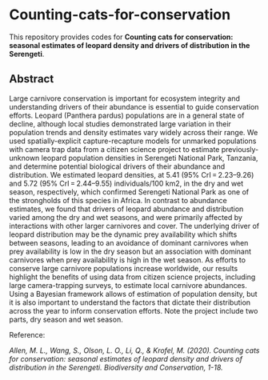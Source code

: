 # Counting-cats-for-conservation
This repository provides codes for **Counting cats for conservation: seasonal estimates of leopard density and drivers of distribution in the Serengeti**.

## Abstract
Large carnivore conservation is important for ecosystem integrity and understanding drivers of their abundance is essential to guide conservation efforts. Leopard (Panthera pardus) populations are in a general state of decline, although local studies demonstrated large variation in their population trends and density estimates vary widely across their range. We used spatially-explicit capture-recapture models for unmarked populations with camera trap data from a citizen science project to estimate previously-unknown leopard population densities in Serengeti National Park, Tanzania, and determine potential biological drivers of their abundance and distribution. We estimated leopard densities, at 5.41 (95% CrI = 2.23–9.26) and 5.72 (95% CrI = 2.44–9.55) individuals/100 km2, in the dry and wet season, respectively, which confirmed Serengeti National Park as one of the strongholds of this species in Africa. In contrast to abundance estimates, we found that drivers of leopard abundance and distribution varied among the dry and wet seasons, and were primarily affected by interactions with other larger carnivores and cover. The underlying driver of leopard distribution may be the dynamic prey availability which shifts between seasons, leading to an avoidance of dominant carnivores when prey availability is low in the dry season but an association with dominant carnivores when prey availability is high in the wet season. As efforts to conserve large carnivore populations increase worldwide, our results highlight the benefits of using data from citizen science projects, including large camera-trapping surveys, to estimate local carnivore abundances. Using a Bayesian framework allows of estimation of population density, but it is also important to understand the factors that dictate their distribution across the year to inform conservation efforts.
Note the project include two parts, dry season and wet season.

Reference:

*Allen, M. L., Wang, S., Olson, L. O., Li, Q., & Krofel, M. (2020). Counting cats for conservation: seasonal estimates of leopard density and drivers of distribution in the Serengeti. Biodiversity and Conservation, 1-18.*
